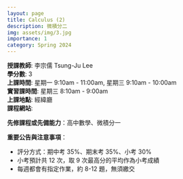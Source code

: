```yaml
---
layout: page
title: Calculus (2) 
description: 微積分二
img: assets/img/3.jpg
importance: 1
category: Spring 2024
---
```


<p><b>授課教師</b>: 李宗儒 Tsung-Ju Lee
<br><b>學分數</b>: 3
<br><b>上課時間</b>: 星期一 9:10am - 11:00am, 星期三 9:10am - 10:00am
<br><b>實習課時間</b>: 星期三 8:10am - 9:00am
<br><b>上課地點</b>: 經緯廳
<br><b>課程網站</b>: 

<p><b>先修課程或先備能力</b>：高中數學、微積分一</p>

<p><b>重要公告與注意事項</b>：
<ul>
<li>評分方式：期中考 35%、期末考 35%、小考 30%</li>
<li>小考預計共 12 次，取 9 次最高分的平均作為小考成績</li>
<li>每週都會有指定作業，約 8-12 題，無須繳交</li>
</ul>
</p>

<p>
<br>
</p>

